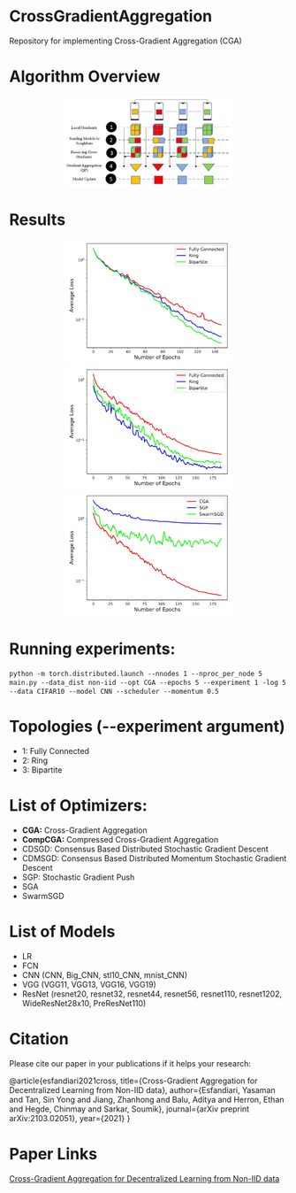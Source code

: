# CrossGradientAggregation
Repository for implementing Cross-Gradient Aggregation (CGA)


# Algorithm Overview
<p align="center">
    <img src="/images/Model Sketch.JPG" width="300">
</p>

# Results
<p align="center">
    <img src="/images/plot1.jpg" width="300">
    <img src="/images/plot2.jpg" width="300">
    <img src="/images/plot3.jpg" width="300">
</p>


# Running experiments:
~~~
python -m torch.distributed.launch --nnodes 1 --nproc_per_node 5 main.py --data_dist non-iid --opt CGA --epochs 5 --experiment 1 -log 5 --data CIFAR10 --model CNN --scheduler --momentum 0.5
~~~


# Topologies (--experiment argument)
- 1: Fully Connected
- 2: Ring
- 3: Bipartite


# List of Optimizers:
- **CGA:** Cross-Gradient Aggregation
- **CompCGA:** Compressed Cross-Gradient Aggregation
- CDSGD: Consensus Based Distributed Stochastic Gradient Descent
- CDMSGD: Consensus Based Distributed Momentum Stochastic Gradient Descent
- SGP: Stochastic Gradient Push
- SGA
- SwarmSGD


# List of Models
- LR
- FCN
- CNN (CNN, Big_CNN, stl10_CNN, mnist_CNN)
- VGG (VGG11, VGG13, VGG16, VGG19)
- ResNet (resnet20, resnet32, resnet44, resnet56, resnet110, resnet1202, WideResNet28x10, PreResNet110)



# Citation
Please cite our paper in your publications if it helps your research:

@article{esfandiari2021cross,
  title={Cross-Gradient Aggregation for Decentralized Learning from Non-IID data},
  author={Esfandiari, Yasaman and Tan, Sin Yong and Jiang, Zhanhong and Balu, Aditya and Herron, Ethan and Hegde, Chinmay and Sarkar, Soumik},
  journal={arXiv preprint arXiv:2103.02051},
  year={2021}
}


# Paper Links
[Cross-Gradient Aggregation for Decentralized Learning from Non-IID data](https://arxiv.org/pdf/2103.02051.pdf)
